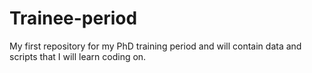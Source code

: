 # Trainee-period
My first repository  for my PhD training period and will contain data and scripts that I will learn coding on.
